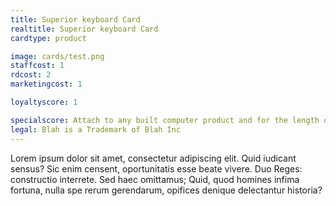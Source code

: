 ```yaml
---
title: Superior keyboard Card
realtitle: Superior keyboard Card
cardtype: product

image: cards/test.png
staffcost: 1
rdcost: 2
marketingcost: 1

loyaltyscore: 1

specialscore: Attach to any built computer product and for the length of its life + 1 turn you receive 1/4 of that products profit per turn. 
legal: Blah is a Trademark of Blah Inc
---
```


Lorem ipsum dolor sit amet, consectetur adipiscing elit. Quid iudicant sensus? Sic enim censent, oportunitatis esse beate vivere. Duo Reges: constructio interrete. Sed haec omittamus; Quid, quod homines infima fortuna, nulla spe rerum gerendarum, opifices denique delectantur historia?

